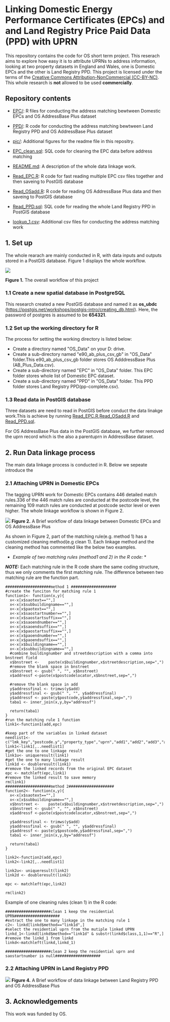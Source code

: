 # Linking Domestic Energy Performance Certificates (EPCs) and and Land Registry Price Paid Data (PPD) with UPRN


This repository contains the code for OS short term project. This reserach aims to explore how easy it is to attribute UPRNs to address information, looking at two property datasets in England and Wales, one is Domestic EPCs and the other is Land Registry PPD. This project is licensed under the terms of the [Creative Commons Attribution-NonCommercial (CC-BY-NC)](https://creativecommons.org/licenses/by-nc/4.0/). This whole research is **not** allowed to be used  **commercially**. 


## Repository contents
* [EPC/](EPC/): R files for conducting the address matching bewtween Domestic EPCs and OS AddressBase Plus dataset
* [PPD/](PPD/): R code for conducting the address matching bewtween Land Registry PPD and OS AddressBase Plus dataset
* [pic/](pic/): Additional figures for the readme file in this repositry.

* [EPC_clean.sql](EPC_clean.sql): SQL code for cleaning the EPC data before address matching
* [README.md](README.md): A description of the whole data linkage work.
* [Read_EPC.R](Read_EPC.R): R code for fast reading multiple EPC csv files together and then saveing to PostGIS database
* [Read_OSadd.R](Read_OSadd.R): R code for reading OS AddressBase Plus data and then saveing to PostGIS database
* [Read_PPD.sql](Read_PPD.sql): SQL code for reading the whole Land Registry PPD in PostGIS database
* [lookup_1.csv](lookup_1.csv): Additional csv files for conducting the address matching work


## 1. Set up

The whole rearach are mainly conducted in R, with data inputs and outputs stored in a PostGIS database. Figure 1 displays the whole workflow.

![](pic/f1.png)

**Figure 1.**  The overall workflow of this project

### 1.1 Create a new spatial database in PostgreSQL
This research created a new PostGIS database and named it as **os_ubdc** (https://postgis.net/workshops/postgis-intro/creating_db.html). Here, the password of postgres is assumed to be **654321**.
### 1.2 Set up the working directory for R
The process for setting the working directory is listed below:
- Create a directory named "OS_Data" on your D: drive.
- Create a sub-directory named "e90_ab_plus_csv_gb" in "OS_Data" folder.This e90_ab_plus_csv_gb folder stores OS AdddressBase Plus (AB_Plus_Data.csv).
- Create a sub-directory named "EPC" in "OS_Data" folder. This EPC folder stores whole list of Domestic EPC dataset.
- Create a sub-directory named "PPD" in "OS_Data" folder. This PPD folder stores Land Registry PPD(pp-complete.csv).
### 1.3 Read data in PostGIS database
Three datasets are need to read in PostGIS before conduct the data linakge work.This is achieve by running [Read_EPC.R](Read_EPC.R),[Read_OSadd.R](Read_OSadd.R) and [Read_PPD.sql](Read_PPD.sql).

For OS AddressBase Plus data in the PostGIS database, we further removed the uprn record which is the also a parentuprn in AddressBase dataset.

## 2. Run Data linkage process
The main data linkage process is conducted in R. Below we sepeate introduce the 
### 2.1 Attaching UPRN in Domestic EPCs
The tagging UPRN work for Domestic EPCs contains 446 detailed match rules.336 of the 446 match rules are conducted at the postcode level, the remaining 109 match rules are conducted at postcode sector level or even higher. The whole linkage workflow is shown in Figure 2. 


![](pic/f2.png)
**Figure 2.** A Brief workflow of data linkage between Domestic EPCs and OS AddressBase Plus

As shown in Figure 2, part of the matching rule(e.g. method 1) has a customized cleaning method(e.g clean 1). Each linkage method and the cleaning method has commented like the below two examples.

* *Example of two matching rules (method1 and 2) in the R code:* *


***NOTE:*** Each matching rule in the R code share the same coding structure, thus we only comments the first matching rule. The difference between two matching rule are the function part.
```
####################method 1 ####################
#create the funciton for matching rule 1
function1<- function(x,y){
  x<-x[x$saotext=="",]
  x<-x[x$subbuildingname=="",]
  x<-x[x$paotext=="",]
  x<-x[x$saostartnumber=="",]
  x<-x[x$saostartsuffix=="",]
  x<-x[x$saoendnumber=="",]
  x<-x[x$saoendsuffix=="",]
  x<-x[x$paostartsuffix=="",]
  x<-x[x$paoendnumber=="",]
  x<-x[x$paoendsuffix=="",]
  x<-x[x$buildingname=="",]
  x<-x[x$subbuildingname=="",]
  #combine buildingnumber and streetdescription with a comma into bnstreet field
  x$bnstreet <-    paste(x$buildingnumber,x$streetdescription,sep=",")
  #remove the blank space in bnstreet
  x$bnstreet <- gsub(" ", "", x$bnstreet)
  x$addressf <-paste(x$postcodelocator,x$bnstreet,sep=",")
  
  #remove the blank space in add
  y$addressfinal <- trimws(y$add)
  y$addressfinal <- gsub(" ", "", y$addressfinal)
  y$addressf <- paste(y$postcode,y$addressfinal,sep=",")
  taba1 <- inner_join(x,y,by="addressf")
 
  return(taba1)
}
#run the matching rule 1 function
link1<-function1(add,epc)

#keep part of the variables in linked dataset
needlist1<-c("lmk_key","postcode.y","property_type","uprn","add1","add2","add3","add","postcode.x","postcodelocator","buildingname","buildingnumber","subbuildingname","paostartnumber","paostartsuffix","paoendnumber","paoendsuffix","paotext","saostartnumber","saostartsuffix","saoendnumber","saoendsuffix","saotext","streetdescription","locality","dependentlocality","townname","class","lodgement_date","inspection_date","lodgement_datetime")
link1<-link1[,..needlist1]
#get the one to one linkage result
link1u<- uniqueresult(link1)
#get the one to many linkage result
link1d <- doubleresult(link1)
#remove the linked records from the original EPC dataset
epc <- matchleft(epc,link1)
#remove the linked result to save memory
rm(link1)
####################method 2####################
function2<- function(x,y){
  x<-x[x$saotext=="",]
  x<-x[x$subbuildingname=="",]
  x$bnstreet <-    paste(x$buildingnumber,x$streetdescription,sep=",")
  x$bnstreet <- gsub(" ", "", x$bnstreet)
  x$addressf <-paste(x$postcodelocator,x$bnstreet,sep=",")
  
  y$addressfinal <- trimws(y$add)
  y$addressfinal <- gsub(" ", "", y$addressfinal)
  y$addressf <- paste(y$postcode,y$addressfinal,sep=",")
  taba1 <- inner_join(x,y,by="addressf")

  return(taba1)
}

link2<-function2(add,epc)
link2<-link2[,..needlist1]

link2u<- uniqueresult(link2)
link2d <- doubleresult(link2)

epc <- matchleft(epc,link2)

rm(link2)

```
Example of one cleaning rules (clean 1) in the R code:

```
####################clean 1 keep the residential UPRN####################
#extract the one to many linkage in the matching rule 1
c2<- linkd[linkd$method=="link1d",]
#select the residential uprn from the mutiple linked UPRN
linkd_1<-linkd[linkd$method=="link1d" & substr(linkd$class,1,1)=="R",]
#remove the linkd_1 from linkd
linkd<-matchleft(linkd,linkd_1)

####################clean 2 keep the residential uprn and saostartnumber is null####################
```


### 2.2 Attaching UPRN in Land Registry PPD


![](pic/f4.png)
**Figure 4.** A Brief workflow of data linkage between Land Registry PPD and OS AddressBase Plus


## 3. Acknowledgements
This work was funded by OS.